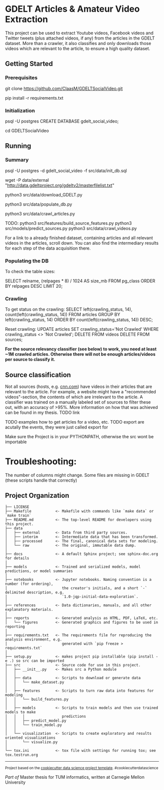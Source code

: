 # GDELT Articles & Amateur Video Extraction

This project can be used to extract Youtube videos, Facebook videos and Twitter tweets (plus attached videos, if any)
from the articles in the GDELT dataset.
More than a crawler, it also classifies and only downloads those videos which are relevant to the article,
to ensure a high quality dataset.

## Getting Started

### Prerequisites

git clone https://github.com/ClaasM/GDELTSocialVideo.git

pip install -r requirements.txt
### Initialization

psql -U postgres
CREATE DATABASE gdelt_social_video;

cd GDELTSocialVideo

## Running

### Summary

psql -U postgres -d gdelt_social_video -f src/data/init_db.sql

wget  -P data/external "http://data.gdeltproject.org/gdeltv2/masterfilelist.txt"

python3 src/data/download_GDELT.py

python3 src/data/populate_db.py

python3 src/data/crawl_articles.py

TODO:
python3 src/features/build_source_features.py
python3 src/models/predict_sources.py
python3 src/data/crawl_videos.py

For a link to a already finished dataset, containing articles and all relevant videos in the articles, scroll down.
You can also find the intermediary results for each step of the data acquisition there.


### Populating the DB

To check the table sizes:

SELECT relname, (relpages * 8) / 1024 AS size_mb FROM pg_class ORDER BY relpages DESC LIMIT 20;

### Crawling

To get status on the crawling:
SELECT left(crawling_status, 14), count(left(crawling_status, 14)) FROM articles GROUP BY left(crawling_status, 14) ORDER BY count(left(crawling_status, 14)) DESC;

Reset crawling:
UPDATE articles SET crawling_status='Not Crawled' WHERE crawling_status <> 'Not Crawled';
DELETE FROM videos
DELETE FROM sources;

**For the source relevancy classifier (see below) to work, you need at least ~1M crawled articles. Otherwise there will not be enough articles/videos per source to classify it.**

## Source classification

Not all sources (hosts, e.g. [cnn.com](cnn.com)) have videos in their articles that are relevant to the article.
For example, a website might have a "recommended videos"-section, the contents of which are irrelevant to the article.
A classifier was trained on a manually labeled set of sources to filter these out, with an accuracy of >95%.
More information on how that was achieved can be found in my thesis. TODO link



TODO examples how to get articles for a video, etc.
TODO export are acutally the events, they were just called export for

Make sure the Project is in your PYTHONPATH, otherwise the src wont be importable

# Troubleshooting:

The number of columns might change.
Some files are missing in GDELT (these scripts handle that correctly)

Project Organization
------------

    ├── LICENSE
    ├── Makefile           <- Makefile with commands like `make data` or `make train`
    ├── README.md          <- The top-level README for developers using this project.
    ├── data
    │   ├── external       <- Data from third party sources.
    │   ├── interim        <- Intermediate data that has been transformed.
    │   ├── processed      <- The final, canonical data sets for modeling.
    │   └── raw            <- The original, immutable data dump.
    │
    ├── docs               <- A default Sphinx project; see sphinx-doc.org for details
    │
    ├── models             <- Trained and serialized models, model predictions, or model summaries
    │
    ├── notebooks          <- Jupyter notebooks. Naming convention is a number (for ordering),
    │                         the creator's initials, and a short `-` delimited description, e.g.
    │                         `1.0-jqp-initial-data-exploration`.
    │
    ├── references         <- Data dictionaries, manuals, and all other explanatory materials.
    │
    ├── reports            <- Generated analysis as HTML, PDF, LaTeX, etc.
    │   └── figures        <- Generated graphics and figures to be used in reporting
    │
    ├── requirements.txt   <- The requirements file for reproducing the analysis environment, e.g.
    │                         generated with `pip freeze > requirements.txt`
    │
    ├── setup.py           <- makes project pip installable (pip install -e .) so src can be imported
    ├── src                <- Source code for use in this project.
    │   ├── __init__.py    <- Makes src a Python module
    │   │
    │   ├── data           <- Scripts to download or generate data
    │   │   └── make_dataset.py
    │   │
    │   ├── features       <- Scripts to turn raw data into features for modeling
    │   │   └── build_features.py
    │   │
    │   ├── models         <- Scripts to train models and then use trained models to make
    │   │   │                 predictions
    │   │   ├── predict_model.py
    │   │   └── train_model.py
    │   │
    │   └── visualization  <- Scripts to create exploratory and results oriented visualizations
    │       └── visualize.py
    │
    └── tox.ini            <- tox file with settings for running tox; see tox.testrun.org


--------

<p><small>Project based on the <a target="_blank" href="https://drivendata.github.io/cookiecutter-data-science/">cookiecutter data science project template</a>. #cookiecutterdatascience</small></p>

*Part of* Master thesis for TUM informatics, written at Carnegie Mellon University
